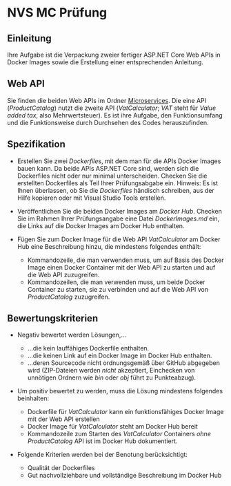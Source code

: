 # NVS MC Prüfung

## Einleitung

Ihre Aufgabe ist die Verpackung zweier fertiger ASP.NET Core Web APIs in Docker Images sowie die Erstellung einer entsprechenden Anleitung.

## Web API

Sie finden die beiden Web APIs im Ordner [Microservices](Microservices). Die eine API (*ProductCatalog*) nutzt die zweite API (*VatCalculator*; *VAT* steht für *Value added tax*, also Mehrwertsteuer). Es ist ihre Aufgabe, den Funktionsumfang und die Funktionsweise durch Durchsehen des Codes herauszufinden.

## Spezifikation

* Erstellen Sie zwei *Dockerfile*s, mit dem man für die APIs Docker Images bauen kann. Da beide APIs ASP.NET Core sind, werden sich die Dockerfiles nicht oder nur minimal unterscheiden. Checken Sie die erstellten Dockerfiles als Teil Ihrer Prüfungsabgabe ein. Hinweis: Es ist Ihnen überlassen, ob Sie die *Dockerfiles* händisch schreiben, aus der Hilfe kopieren oder mit Visual Studio Tools erstellen.

* Veröffentlichen Sie die beiden Docker Images am *Docker Hub*. Checken Sie im Rahmen Ihrer Prüfungsangabe eine Datei *DockerImages.md* ein, die Links auf die Docker Images am Docker Hub enthalten.

* Fügen Sie zum Docker Image für die Web API *VatCalculator* am Docker Hub eine Beschreibung hinzu, die mindestens folgendes enthält:
  * Kommandozeile, die man verwenden muss, um auf Basis des Docker Image einen Docker Container mit der Web API zu starten und auf die Web API zuzugreifen.
  * Kommandozeilen, die man verwenden muss, um beide Docker Container zu starten, sie zu verbinden und auf die Web API von *ProductCatalog* zuzugreifen.

## Bewertungskriterien

* Negativ bewertet werden Lösungen,...
  * ...die kein lauffähiges Dockerfile enthalten.
  * ...die keinen Link auf ein Docker Image im Docker Hub enthalten.
  * ...deren Sourcecode nicht ordnungsgemäß über GitHub abgegeben wird (ZIP-Dateien werden *nicht* akzeptiert, Einchecken von unnötigen Ordnern wie *bin* oder *obj* führt zu Punkteabzug).

* Um positiv bewertet zu werden, muss die Lösung mindestens folgendes beinhalten:
  * Dockerfile für *VatCalculator* kann ein funktionsfähiges Docker Image mit der Web API erstellen
  * Docker Image für *VatCalculator* steht am Docker Hub bereit
  * Kommandozeile zum Starten des *VatCalculator* Containers *ohne ProductCatalog* API ist im Docker Hub dokumentiert.

* Folgende Kriterien werden bei der Benotung berücksichtigt:
  * Qualität der Dockerfiles
  * Gut nachvollziehbare und vollständige Beschreibung im Docker Hub

